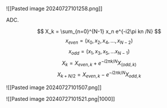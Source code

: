 
![[Pasted image 20240727101258.png]]


ADC.

$$
X_k = \sum_{n=0}^{N-1} x_n e^{-i2\pi kn /N}
$$
$$x_{even} = (x_0,x_2,x_4,...,x_{N-2})$$
$$ x_{odd} = (x_1,x_3,x_5,...x_{N-1})$$
$$ X_k = X_{even,k} + e^{-i2\pi k /N}X_(odd,k)$$
$$X_{k+N/2} = X_{even,k} - e^{-i2\pi k/N}X_{odd,k}$$


![[Pasted image 20240727101507.png]]


![[Pasted image 20240727101521.png|1000]]
